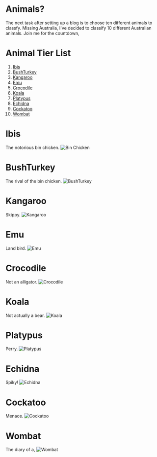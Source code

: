 # Animals?

The next task after setting up a blog is to choose ten different animals to classfy. Missing Australia, I've decided to classify 10 different Australian animals. Join me for the countdown,

# Animal Tier List
1. [Ibis](#Ibis)
2. [BushTurkey](#BushTurkey)
3. [Kangaroo](#Kangaroo)
4. [Emu](#Emu)
5. [Crocodile](#Crocodile)
6. [Koala](#Koala)
7. [Platypus](#Platypus)
8. [Echidna](#Echidna)
9. [Cockatoo](#Cockatoo)
10. [Wombat](#Wombat)

# Ibis
The notorious bin chicken.
![Bin Chicken](/images/ibis.jpg)

# BushTurkey
The rival of the bin chicken.
![BushTurkey](/images/turkey.jpg)

# Kangaroo
Skippy.
![Kangaroo](/images/kangaroo.jpg)

# Emu
Land bird.
![Emu](/images/emu.webp)

# Crocodile
Not an alligator.
![Crocodile](/images/Crocodile.jpg)

# Koala
Not actually a bear.
![Koala](/images/koala.jpg)

# Platypus
Perry.
![Platypus](/images/platypus.jpg)

# Echidna
Spiky!
![Echidna](/images/echidna.jpg)

# Cockatoo
Menace.
![Cockatoo](/images/cockatoo.jpg)

# Wombat
The diary of a,
![Wombat](/images/wombat.jpg)